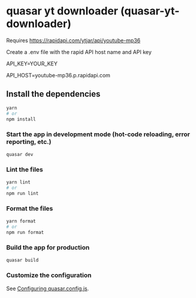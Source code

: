 # quasar yt downloader (quasar-yt-downloader)

Requires https://rapidapi.com/ytjar/api/youtube-mp36

Create a .env file with the rapid API host name and API key

API_KEY=YOUR_KEY

API_HOST=youtube-mp36.p.rapidapi.com

## Install the dependencies
```bash
yarn
# or
npm install
```

### Start the app in development mode (hot-code reloading, error reporting, etc.)
```bash
quasar dev
```


### Lint the files
```bash
yarn lint
# or
npm run lint
```


### Format the files
```bash
yarn format
# or
npm run format
```



### Build the app for production
```bash
quasar build
```

### Customize the configuration
See [Configuring quasar.config.js](https://v2.quasar.dev/quasar-cli-webpack/quasar-config-js).
